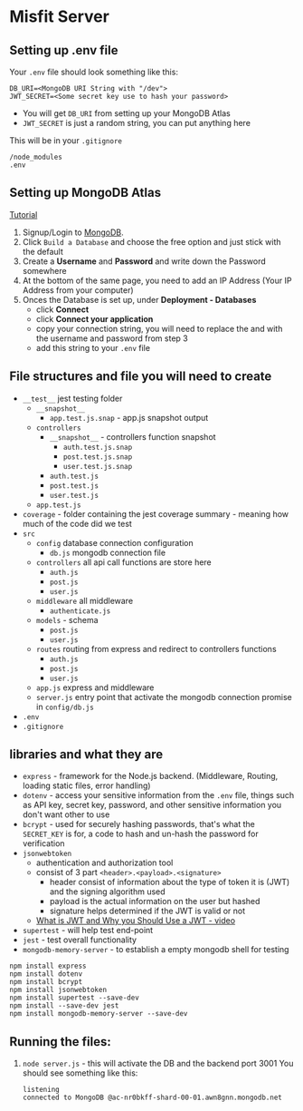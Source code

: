 # Misfit Server

## Setting up .env file 
Your `.env` file should look something like this:
```
DB_URI=<MongoDB URI String with "/dev">
JWT_SECRET=<Some secret key use to hash your password>
```

- You will get `DB_URI` from setting up your MongoDB Atlas
- `JWT_SECRET` is just a random string, you can put anything here 

This will be in your `.gitignore`
```
/node_modules
.env
```

## Setting up MongoDB Atlas

[Tutorial](https://www.youtube.com/watch?v=084rmLU1UgA)

1. Signup/Login to [MongoDB](https://www.mongodb.com/).
2. Click `Build a Database` and choose the free option and just stick with the default
3. Create a **Username** and **Password** and write down the Password somewhere
4. At the bottom of the same page, you need to add an IP Address (Your IP Address from your computer)
5. Onces the Database is set up, under **Deployment - Databases**
    - click **Connect**
    - click **Connect your application**
    - copy your connection string, you will need to replace the **<username>** and **<password>** with the username and password from step 3
    - add this string to your `.env` file

## File structures and file you will need to create
- `__test__` jest testing folder
    - `__snapshot__`
        - `app.test.js.snap` - app.js snapshot output
    - `controllers` 
        - `__snapshot__` - controllers function snapshot
            - `auth.test.js.snap`
            - `post.test.js.snap`
            - `user.test.js.snap`
        - `auth.test.js` 
        - `post.test.js`
        - `user.test.js`
    - `app.test.js`
- `coverage` - folder containing the jest coverage summary - meaning how much of the code did we test
- `src` 
    - `config` database connection configuration
        - `db.js` mongodb connection file
    - `controllers` all api call functions are store here
        - `auth.js`
        - `post.js`
        - `user.js`
    - `middleware` all middleware
        - `authenticate.js`
    - `models` - schema
        - `post.js`
        - `user.js`
    - `routes` routing from express and redirect to controllers functions
        - `auth.js`
        - `post.js`
        - `user.js`
    - `app.js` express and middleware
    - `server.js` entry point that activate the mongodb connection promise in `config/db.js`
- `.env`
- `.gitignore`

## libraries and what they are
- `express` - framework for the Node.js backend. (Middleware, Routing, loading static files, error handling)
- `dotenv` - access your sensitive information from the `.env` file, things such as API key, secret key, password, and other sensitive information you don't want other to use
- `bcrypt` - used for securely hashing passwords, that's what the `SECRET_KEY` is for, a code to hash and un-hash the password for verification
- `jsonwebtoken`
    - authentication and authorization tool
    - consist of 3 part `<header>.<payload>.<signature>`
        - header consist of information about the type of token it is (JWT) and the signing algorithm used
        - payload is the actual information on the user but hashed
        - signature helps determined if the JWT is valid or not
    - [What is JWT and Why you Should Use a JWT - video](https://www.youtube.com/watch?v=7Q17ubqLfaM)
- `supertest` - will help test end-point 
- `jest` - test overall functionality
- `mongodb-memory-server` - to establish a empty mongodb shell for testing

```
npm install express
npm install dotenv
npm install bcrypt
npm install jsonwebtoken
npm install supertest --save-dev
npm install --save-dev jest
npm install mongodb-memory-server --save-dev
```

## Running the files:
1. `node server.js` - this will activate the DB and the backend port 3001
You should see something like this:
    ```
    listening
    connected to MongoDB @ac-nr0bkff-shard-00-01.awn8gnn.mongodb.net
    ```
